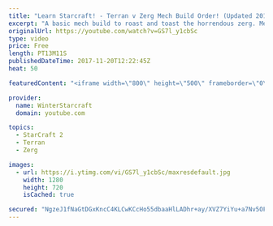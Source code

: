 ```yaml
---
title: "Learn Starcraft! - Terran v Zerg Mech Build Order! (Updated 2018)"
excerpt: "A basic mech build to roast and toast the horrendous zerg. Meant for lower level players looking for some direction! -- Watch live at https://www.twitch.tv/wintergaming"
originalUrl: https://youtube.com/watch?v=GS7l_y1cbSc
type: video
price: Free
length: PT13M11S
publishedDateTime: 2017-11-20T12:22:45Z
heat: 50

featuredContent: "<iframe width=\"800\" height=\"500\" frameborder=\"0\" src=\"https://www.youtube.com/embed/GS7l_y1cbSc\" allow=\"accelerometer; autoplay; encrypted-media; gyroscope; picture-in-picture\" allowfullscreen></iframe>"

provider:
  name: WinterStarcraft
  domain: youtube.com

topics:
  - StarCraft 2
  - Terran
  - Zerg

images:
  - url: https://i.ytimg.com/vi/GS7l_y1cbSc/maxresdefault.jpg
    width: 1280
    height: 720
    isCached: true

secured: "NgzeJ1fNaGtDGxKncC4KLCwKCcHo55dbaaHlLADhr+ay/XVZ7YiYu+a7Nv5OFLwogi/hTUewm7ogMrgbKOzApSOEcl/D/dMSwHiseF4kJyuoqiwrtpSGNlE16eW9J2QU0YmKmZ+l3wXcW8qMlarXgcWTU+8471qiL2b5dsGJ0m5va9J+IIMJMPXXIZV+wVcbZ3SNCIPYnrxypjdPj9g2nr7eC469l+etA2D3vUTXoaSsZEkX4vvDaO1tOKTLkzJMixjPSXuw7oDdiF1xshEo85/fXvQnUhH1eaE7fc8OpybP6p+WRYGtO67dOC0wPI67Ci7N6Tz1j8X3d/Jl4bAFIk2RHUVggjy4vSafO+BsIsUxd7vpI/JtO1IJl8lXtAbdc/w2khh3a8Q2QuCpIyLNaNqRH7yEHLi0vr3Zt0ASPHI=;euWdRKcNPCmbioodpMD/aw=="
---
```


